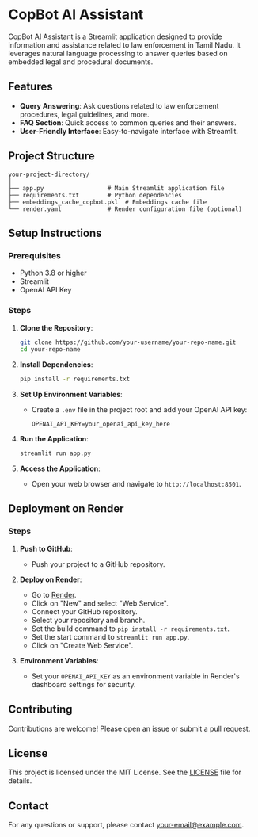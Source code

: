 
# CopBot AI Assistant

CopBot AI Assistant is a Streamlit application designed to provide information and assistance related to law enforcement in Tamil Nadu. It leverages natural language processing to answer queries based on embedded legal and procedural documents.

## Features

- **Query Answering**: Ask questions related to law enforcement procedures, legal guidelines, and more.
- **FAQ Section**: Quick access to common queries and their answers.
- **User-Friendly Interface**: Easy-to-navigate interface with Streamlit.

## Project Structure

```
your-project-directory/
│
├── app.py                  # Main Streamlit application file
├── requirements.txt        # Python dependencies
├── embeddings_cache_copbot.pkl  # Embeddings cache file
└── render.yaml             # Render configuration file (optional)
```

## Setup Instructions

### Prerequisites

- Python 3.8 or higher
- Streamlit
- OpenAI API Key

### Steps

1. **Clone the Repository**:
   ```bash
   git clone https://github.com/your-username/your-repo-name.git
   cd your-repo-name
   ```

2. **Install Dependencies**:
   ```bash
   pip install -r requirements.txt
   ```

3. **Set Up Environment Variables**:
   - Create a `.env` file in the project root and add your OpenAI API key:
     ```
     OPENAI_API_KEY=your_openai_api_key_here
     ```

4. **Run the Application**:
   ```bash
   streamlit run app.py
   ```

5. **Access the Application**:
   - Open your web browser and navigate to `http://localhost:8501`.

## Deployment on Render

### Steps

1. **Push to GitHub**:
   - Push your project to a GitHub repository.

2. **Deploy on Render**:
   - Go to [Render](https://render.com/).
   - Click on "New" and select "Web Service".
   - Connect your GitHub repository.
   - Select your repository and branch.
   - Set the build command to `pip install -r requirements.txt`.
   - Set the start command to `streamlit run app.py`.
   - Click on "Create Web Service".

3. **Environment Variables**:
   - Set your `OPENAI_API_KEY` as an environment variable in Render's dashboard settings for security.

## Contributing

Contributions are welcome! Please open an issue or submit a pull request.

## License

This project is licensed under the MIT License. See the [LICENSE](LICENSE) file for details.

## Contact

For any questions or support, please contact [your-email@example.com](mailto:your-email@example.com).
